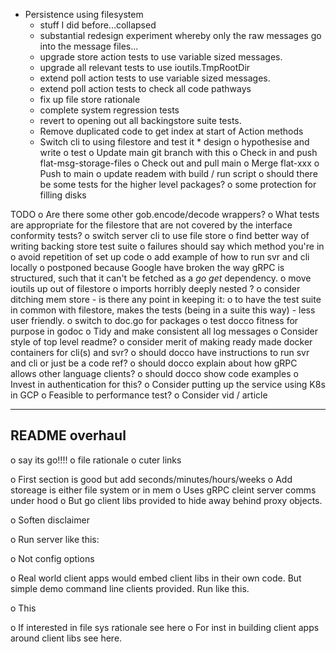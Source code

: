*  Persistence using filesystem
    *  stuff I did before...collapsed
    *  substantial redesign experiment whereby only the raw messages go
       into the message files...
    *  upgrade store action tests to use variable sized messages.
    *  upgrade all relevant tests to use ioutils.TmpRootDir
    *  extend poll action tests to use variable sized messages.
    *  extend poll action tests to check all code pathways 
    *  fix up file store rationale
    *  complete system regression tests
    *  revert to opening out all backingstore suite tests.
    *  Remove duplicated code to get index at start of Action methods
    *  Switch cli to using filestore and test it
            *  design
            o  hypothesise and write
            o  test
o  Update main git branch with this
    o  Check in and push flat-msg-storage-files
    o  Check out and pull main
    o  Merge flat-xxx
    o  Push to main
o  update readem with build / run script
o  should there be some tests for the higher level packages?
o  some protection for filling disks





TODO
o  Are there some other gob.encode/decode wrappers?
o  What tests are appropriate for the filestore that are not covered by
       the interface conformity tests?
o  switch server cli to use file store
o  find better way of writing backing store test suite
    o  failures should say which method you're in
    o  avoid repetition of set up code
o  add example of how to run svr and cli locally
    o  postponed because Google have broken the way gRPC is structured, such
       that it can't be fetched as a *go get* dependency.
o  move ioutils up out of filestore
o  imports horribly deeply nested ?
o  consider ditching mem store - is there any point in keeping it:
    o  to have the test suite in common with filestore, makes the tests
       (being in a suite this way) - less user friendly.
o  switch to doc.go for packages
o  test docco fitness for purpose in godoc
o  Tidy and make consistent all log messages
o  Consider style of top level readme?
    o  consider merit of making ready made docker containers for cli(s) and svr?
    o  should docco have instructions to run svr and cli or just be a code ref?
    o  should docco explain about how gRPC allows other language clients?
    o  should docco show code examples
o  Invest in authentication for this?
o  Consider putting up the service using K8s in GCP
o  Feasible to performance test?
o  Consider vid / article

----------------------------------------------------------------
README overhaul
----------------------------------------------------------------
o say its go!!!!
o file rationale
o  cuter links

o  First section is good but add seconds/minutes/hours/weeks
o  Add storeage is either file system or in mem
o  Uses gRPC cleint server comms under hood
o  But go client libs provided to hide away behind proxy objects.

o  Soften disclaimer

o  Run server like this:

o  Not config options

o  Real world client apps would embed client libs in their own code. But 
   simple demo command line clients provided. Run like this.

o  This

o  If interested in file sys rationale see here
o  For inst in building client apps around client libs see here.